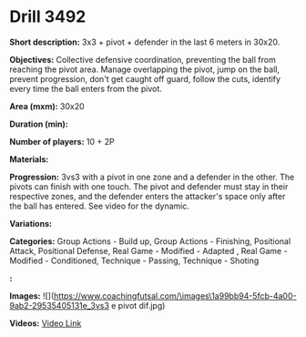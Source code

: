 # Drill 3492

**Short description:**
3x3 + pivot + defender in the last 6 meters in 30x20.

**Objectives:**
Collective defensive coordination, preventing the ball from reaching the pivot area. Manage overlapping the pivot, jump on the ball, prevent progression, don't get caught off guard, follow the cuts, identify every time the ball enters from the pivot.

**Area (mxm):**
30x20

**Duration (min):**


**Number of players:**
10 + 2P

**Materials:**


**Progression:**
3vs3 with a pivot in one zone and a defender in the other. The pivots can finish with one touch. The pivot and defender must stay in their respective zones, and the defender enters the attacker's space only after the ball has entered. See video for the dynamic.

**Variations:**


**Categories:**
Group Actions - Build up, Group Actions - Finishing, Positional Attack, Positional Defense, Real Game - Modified - Adapted , Real Game - Modified - Conditioned, Technique - Passing, Technique - Shoting

**:**


**Images:**
![](https://www.coachingfutsal.com/\images\1a99bb94-5fcb-4a00-9ab2-29535405131e_3vs3 e pivot dif.jpg)

**Videos:**
[Video Link](https://www.youtube.com/embed/EofIO5k-1T4)

